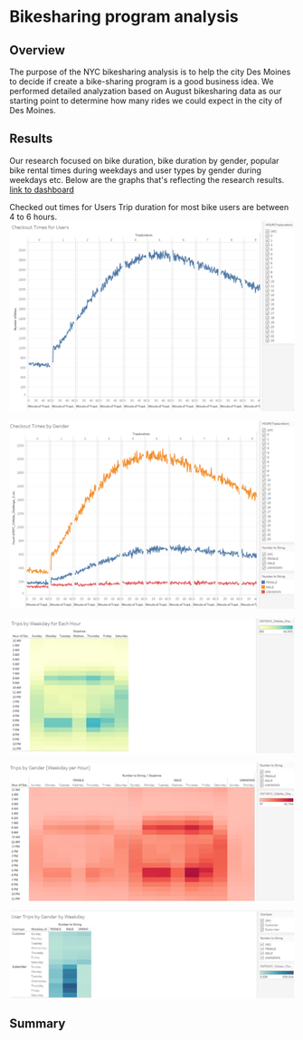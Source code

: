 # Bikesharing program analysis

## Overview 
The purpose of the NYC bikesharing analysis is to help the city Des Moines to decide if create a bike-sharing program is a good business idea. We performed detailed analyzation based on August bikesharing data as our starting point to determine how many rides we could expect in the city of Des Moines.

## Results
Our research focused on bike duration, bike duration by gender, popular bike rental times during weekdays and user types by gender during weekdays etc. Below are the graphs that's reflecting the research results.
[link to dashboard](https://github.com/emmagao1/bikesharing/blob/main/Citibike_Challenge.twbx)

Checked out times for Users
Trip duration for most bike users are between 4 to 6 hours.
![Bike Duration](https://github.com/emmagao1/bikesharing/blob/main/Images/Bike%20Duration.PNG)



![Bike Duration by Gender](https://github.com/emmagao1/bikesharing/blob/main/Images/Bike%20Duration%20by%20Gender.PNG)

![Trips weekday by hour](https://github.com/emmagao1/bikesharing/blob/main/Images/Trips%20weekday%20by%20hour.PNG)

![Trips weekday by gender by hour](https://github.com/emmagao1/bikesharing/blob/main/Images/Trips%20weekday%20by%20gender%20by%20hour.PNG)

![User types by gender weekday](https://github.com/emmagao1/bikesharing/blob/main/Images/User%20types%20by%20gender%20weekday.PNG)

## Summary
